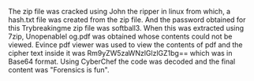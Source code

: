 The zip file was cracked using John the ripper in linux from which, a hash.txt file was created from the zip file. And the password obtained for this Trybreakingme zip file was softball3.
When this was extracted using 7zip, Unopenablel og.pdf was obtained whose contents could not be viewed.
Evince pdf viewer was used to view the contents of pdf and the cipher text inside it was Rm9yZW5zaWNzlGlzlGZ1bg== which was in Base64 format.
Using CyberChef the code was decoded and the final content was "Forensics is fun".